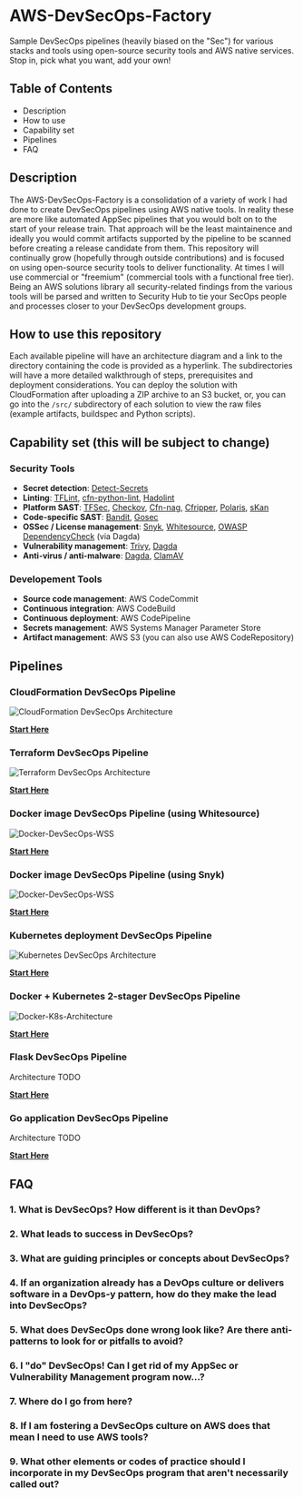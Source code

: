 # AWS-DevSecOps-Factory
Sample DevSecOps pipelines (heavily biased on the "Sec") for various stacks and tools using open-source security tools and AWS native services. Stop in, pick what you want, add your own!

## Table of Contents
- Description
- How to use
- Capability set
- Pipelines
- FAQ

## Description
The AWS-DevSecOps-Factory is a consolidation of a variety of work I had done to create DevSecOps pipelines using AWS native tools. In reality these are more like automated AppSec pipelines that you would bolt on to the start of your release train. That approach will be the least maintainence and ideally you would commit artifacts supported by the pipeline to be scanned before creating a release candidate from them. This repository will continually grow (hopefully through outside contributions) and is focused on using open-source security tools to deliver functionality. At times I will use commercial or "freemium" (commercial tools with a functional free tier). Being an AWS solutions library all security-related findings from the various tools will be parsed and written to Security Hub to tie your SecOps people and processes closer to your DevSecOps development groups.

## How to use this repository
Each available pipeline will have an architecture diagram and a link to the directory containing the code is provided as a hyperlink. The subdirectories will have a more detailed walkthrough of steps, prerequisites and deployment considerations. You can deploy the solution with CloudFormation after uploading a ZIP archive to an S3 bucket, or, you can go into the `/src/` subdirectory of each solution to view the raw files (example artifacts, buildspec and Python scripts).

## Capability set (this will be subject to change)

### Security Tools
- **Secret detection**: [Detect-Secrets](https://github.com/Yelp/detect-secrets)
- **Linting**: [TFLint](https://github.com/terraform-linters/tflint), [cfn-python-lint](https://github.com/aws-cloudformation/cfn-python-lint), [Hadolint](https://github.com/hadolint/hadolint)
- **Platform SAST**: [TFSec](https://github.com/liamg/tfsec), [Checkov](https://github.com/bridgecrewio/checkov), [Cfn-nag](https://github.com/stelligent/cfn_nag), [Cfripper](https://github.com/Skyscanner/cfripper), [Polaris](https://github.com/FairwindsOps/polaris), [sKan](https://github.com/alcideio/skan)
- **Code-specific SAST**: [Bandit](https://github.com/PyCQA/bandit), [Gosec](https://github.com/securego/gosec)
- **OSSec / License management**: [Snyk](https://github.com/snyk/snyk), [Whitesource](https://github.com/whitesource/agents), [OWASP DependencyCheck](https://github.com/jeremylong/DependencyCheck) (via Dagda)
- **Vulnerability management**: [Trivy](https://github.com/aquasecurity/trivy), [Dagda](https://github.com/eliasgranderubio/dagda)
- **Anti-virus / anti-malware**: [Dagda](https://github.com/eliasgranderubio/dagda), [ClamAV](https://www.clamav.net/documents/clam-antivirus-user-manual)

### Developement Tools
- **Source code management**: AWS CodeCommit
- **Continuous integration**: AWS CodeBuild
- **Continuous deployment**: AWS CodePipeline
- **Secrets management**: AWS Systems Manager Parameter Store
- **Artifact management**: AWS S3 (you can also use AWS CodeRepository)

## Pipelines

### CloudFormation DevSecOps Pipeline
![CloudFormation DevSecOps Architecture](/cloudformation-pipeline/cloudformation-pipeline-architecture.jpg)

[**Start Here**](/cloudformation-pipeline)

### Terraform DevSecOps Pipeline
![Terraform DevSecOps Architecture](/terraform-pipeline/terraform-pipeline-architecture.jpg)

[**Start Here**](/terraform-pipeline)

### Docker image DevSecOps Pipeline (using Whitesource)
![Docker-DevSecOps-WSS](/docker-pipeline-wss/docker-pipeline-wss-architecture.jpg)

[**Start Here**](/docker-pipeline-wss)

### Docker image DevSecOps Pipeline (using Snyk)
![Docker-DevSecOps-WSS](/docker-pipeline-snyk/docker-pipeline-snyk-architecture.jpg)

[**Start Here**](/docker-pipeline-snyk)

### Kubernetes deployment DevSecOps Pipeline
![Kubernetes DevSecOps Architecture](/k8s-pipeline/k8s-pipeline-architecure.jpg)

[**Start Here**](/k8s-pipeline)

### Docker + Kubernetes 2-stager DevSecOps Pipeline
![Docker-K8s-Architecture](/docker-k8s-double-decker/docker-k8s-double-decker-architecture.jpg)

[**Start Here**](/docker-k8s-double-decker)

### Flask DevSecOps Pipeline
Architecture TODO

[**Start Here**](/flask-pipeline)

### Go application DevSecOps Pipeline
Architecture TODO

[**Start Here**](/golang-pipeline)

## FAQ

### 1. What is DevSecOps? How different is it than DevOps?

### 2. What leads to success in DevSecOps?

### 3. What are guiding principles or concepts about DevSecOps?

### 4. If an organization already has a DevOps culture or delivers software in a DevOps-y pattern, how do they make the lead into DevSecOps?

### 5. What does DevSecOps done wrong look like? Are there anti-patterns to look for or pitfalls to avoid?
 
### 6. I "do" DevSecOps! Can I get rid of my AppSec or Vulnerability Management program now...?

### 7. Where do I go from here?

### 8. If I am fostering a DevSecOps culture on AWS does that mean I need to use AWS tools?

### 9. What other elements or codes of practice should I incorporate in my DevSecOps program that aren't necessarily called out?